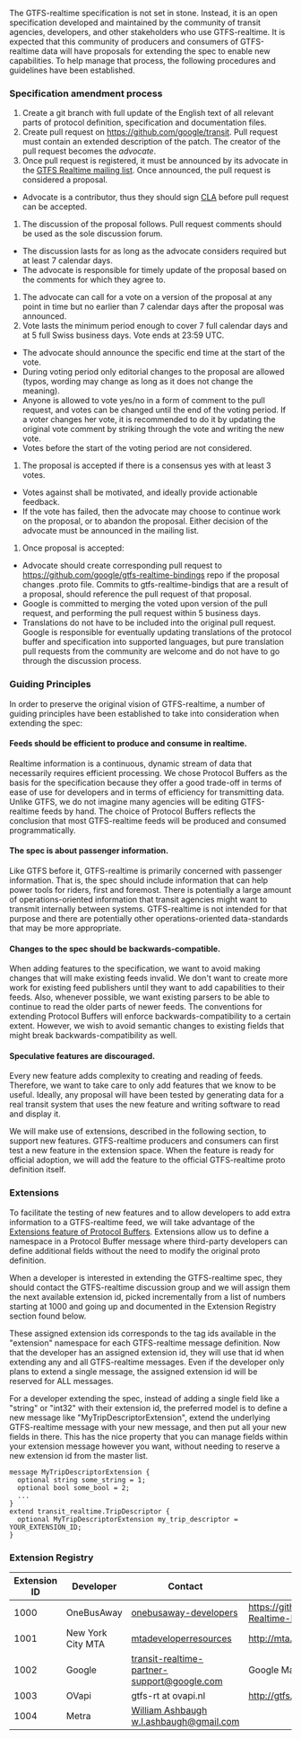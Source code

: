 The GTFS-realtime specification is not set in stone. Instead, it is an open specification developed and maintained by the community of transit agencies, developers, and other stakeholders who use GTFS-realtime. It is expected that this community of producers and consumers of GTFS-realtime data will have proposals for extending the spec to enable new capabilities. To help manage that process, the following procedures and guidelines have been established.

### Specification amendment process
1. Create a git branch with full update of the English text of all relevant parts of protocol definition, 
specification and documentation files.
1. Create pull request on https://github.com/google/transit. Pull request must contain an extended description of
the patch. The creator of the pull request becomes the _advocate_.
1. Once pull request is registered, it must be announced by its advocate in the [GTFS Realtime mailing list](https://groups.google.com/forum/#!forum/gtfs-realtime).
Once announced, the pull request is considered a proposal.
  - Advocate is a contributor, thus they should sign [CLA](../CONTRIBUTING.md) before pull request can be accepted.
1. The discussion of the proposal follows. Pull request comments should be used as the sole discussion forum.
  - The discussion lasts for as long as the advocate considers required but at least 7 calendar days.
  - The advocate is responsible for timely update of the proposal based on the comments for which they agree to.
1. The advocate can call for a vote on a version of the proposal at any point in time but no earlier than 7 calendar 
days after the proposal was announced.
1. Vote lasts the minimum period enough to cover 7 full calendar days and at 5 full Swiss business days. Vote ends at 23:59 UTC.
  - The advocate should announce the specific end time at the start of the vote.
  - During voting period only editorial changes to the proposal are allowed (typos, wording may change as long as it does not change the meaning).
  - Anyone is allowed to vote yes/no in a form of comment to the pull request, and votes can be changed until the end of the voting period.
    If a voter changes her vote, it is recommended to do it by updating the original vote comment by striking through the vote and writing the new vote.
  - Votes before the start of the voting period are not considered.
1. The proposal is accepted if there is a consensus yes with at least 3 votes.
  - Votes against shall be motivated, and ideally provide actionable feedback.
  - If the vote has failed, then the advocate may choose to continue work on the proposal, or to abandon the proposal.
    Either decision of the advocate must be announced in the mailing list.
1. Once proposal is accepted:
  - Advocate should create corresponding pull request to https://github.com/google/gtfs-realtime-bindings repo if the proposal changes .proto file. Commits to gtfs-realtime-bindigs that are a result of a proposal, should reference the pull request of that proposal.
  - Google is committed to merging the voted upon version of the pull request, and performing the pull request within 5 business days.
  - Translations do not have to be included into the original pull request. 
    Google is responsible for eventually updating translations of the protocol buffer and specification into supported languages, but pure translation pull requests from the community are welcome and do not have to go through the discussion process.

### Guiding Principles
In order to preserve the original vision of GTFS-realtime, a number of guiding principles have been established to take into consideration when extending the spec:

#### Feeds should be efficient to produce and consume in realtime.
Realtime information is a continuous, dynamic stream of data that necessarily requires efficient processing. We chose Protocol Buffers as the basis for the specification because they offer a good trade-off in terms of ease of use for developers and in terms of efficiency for transmitting data. Unlike GTFS, we do not imagine many agencies will be editing GTFS-realtime feeds by hand. The choice of Protocol Buffers reflects the conclusion that most GTFS-realtime feeds will be produced and consumed programmatically.

#### The spec is about passenger information.
Like GTFS before it, GTFS-realtime is primarily concerned with passenger information. That is, the spec should include information that can help power tools for riders, first and foremost. There is potentially a large amount of operations-oriented information that transit agencies might want to transmit internally between systems. GTFS-realtime is not intended for that purpose and there are potentially other operations-oriented data-standards that may be more appropriate.

#### Changes to the spec should be backwards-compatible.
When adding features to the specification, we want to avoid making changes that will make existing feeds invalid. We don't want to create more work for existing feed publishers until they want to add capabilities to their feeds. Also, whenever possible, we want existing parsers to be able to continue to read the older parts of newer feeds. The conventions for extending Protocol Buffers will enforce backwards-compatibility to a certain extent. However, we wish to avoid semantic changes to existing fields that might break backwards-compatibility as well.

#### Speculative features are discouraged.
Every new feature adds complexity to creating and reading of feeds. Therefore, we want to take care to only add features that we know to be useful. Ideally, any proposal will have been tested by generating data for a real transit system that uses the new feature and writing software to read and display it.

We will make use of extensions, described in the following section, to support new features. GTFS-realtime producers and consumers can first test a new feature in the extension space. When the feature is ready for official adoption, we will add the feature to the official GTFS-realtime proto definition itself.

### Extensions
To facilitate the testing of new features and to allow developers to add extra information to a GTFS-realtime feed, we will take advantage of the [Extensions feature of Protocol Buffers](https://developers.google.com/protocol-buffers/docs/proto#extensions). Extensions allow us to define a namespace in a Protocol Buffer message where third-party developers can define additional fields without the need to modify the original proto definition.

When a developer is interested in extending the GTFS-realtime spec, they should contact the GTFS-realtime discussion group and we will assign them the next available extension id, picked incrementally from a list of numbers starting at 1000 and going up and documented in the Extension Registry section found below.

These assigned extension ids corresponds to the tag ids available in the "extension" namespace for each GTFS-realtime message definition. Now that the developer has an assigned extension id, they will use that id when extending any and all GTFS-realtime messages. Even if the developer only plans to extend a single message, the assigned extension id will be reserved for ALL messages.

For a developer extending the spec, instead of adding a single field like a "string" or "int32" with their extension id, the preferred model is to define a new message like "MyTripDescriptorExtension", extend the underlying GTFS-realtime message with your new message, and then put all your new fields in there. This has the nice property that you can manage fields within your extension message however you want, without needing to reserve a new extension id from the master list.

```
message MyTripDescriptorExtension {
  optional string some_string = 1;
  optional bool some_bool = 2;
  ...
}
extend transit_realtime.TripDescriptor {
  optional MyTripDescriptorExtension my_trip_descriptor = YOUR_EXTENSION_ID;
}
```

### Extension Registry

|Extension ID|Developer|Contact|Details|
|------------|---------|-------|-------|
|1000|OneBusAway|[onebusaway-developers](http://groups.google.com/group/onebusaway-developers)|https://github.com/OneBusAway/onebusaway/wiki/GTFS-Realtime-Resources|
|1001|New York City MTA|[mtadeveloperresources](http://groups.google.com/group/mtadeveloperresources)|http://mta.info/developers/|
|1002|Google|[transit-realtime-partner-support@google.com](mailto:transit-realtime-partner-support@google.com)|Google Maps Live Transit Updates|
|1003|OVapi|gtfs-rt at ovapi.nl|http://gtfs.ovapi.nl|
|1004|Metra|[William Ashbaugh <w.l.ashbaugh@gmail.com>](mailto:w.l.ashbaugh@gmail.com)|

